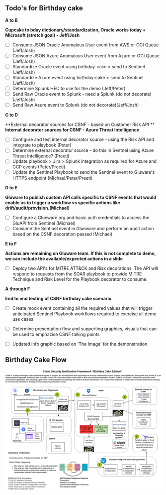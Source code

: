 ## Todo's for Birthday cake

**A to B** 

**Cupcake to bday dictionary/standardization, Oracle works today + Microsoft (stretch goal) - Jeff/Josh**

- [ ] Consume JSON Oracle Anomalous User event from AWS or OCI Queue (Jeff/Josh)
- [ ] Consume JSON Azure Anomalous User event from Azure or OCI Queue (Jeff/Josh)
- [ ] Standardize Oracle event using birthday-cake > send to Sentinel (Jeff/Josh)
- [ ] Standardize Azure event using birthday-cake > send to Sentinel (Jeff/Josh)
- [ ] Determine Splunk HEC to use for the demo (Jeff/Peter)
- [ ] Send Raw Oracle event to Splunk - need a Splunk (do not decorate)(Jeff/Josh)
- [ ] Send Raw Azure event to Splunk (do not decorate)(Jeff/Josh)

**C to D** 

**External decorator sources for CSNF - based on Customer Risk API **
**Internal decorator sources for CSNF - Azure Threat Intelligence**

- [ ] Configure and test internal decorator source - using the Risk API and integrate to playbook (Peter)
- [ ] Determine external decorator source - do this in Sentnel using Azure Threat Intelligence? (Preeti)
- [ ] Update playbook > Jira > Splunk integration as required for Azure and GCP events (Peter/Preeti)
- [ ] Update the Sentinel Playbook to send the Sentinel event to Gluware's HTTPS endpoint (Michael/Peter/Preeti)

**D to E**

**Gluware to publish custom API calls specific to CSNF events that would enable us to trigger a workflow vs specific actions like drift/audit/provision.(Michael)** 

- [ ] Configure a Glueware org and basic auth credentials to access the GluAPI from Sentinel (Michael)
- [ ] Consume the Sentinel event in Glueware and perform an audit action based on the CSNF decoration passed (Michael)

**E to F**

**Actions are remaining on Gluware team. If this is not complete to demo, we can include the available/expected actions in a slide**

- [ ] Deploy two API's for MITRE ATT&CK and Risk decorations. The API will respond to requests from the SOAR playbook to provide MITRE Technique and Risk Level for the Playbook decorator to consume.

**A through F** 

**End to end testing of CSNF birthday cake scenario**

- [ ] Create mock event containing all the required values that will trigger anticipated Sentinel Playbook workflows required to exercise all demo use cases
- [ ] Determine presentation flow and supporting graphics, visuals that can be used to emphazise CSNF talking points
- [ ] Updated info graphic based on 'The Image' for the demonstration 



## Birthday Cake Flow

![Birthday Cake Storyboard - March 8 update](img/csnf-storyboard-bday-cake.png)
